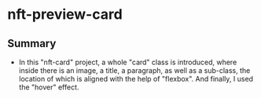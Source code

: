 # nft-preview-card

## Summary

- In this "nft-card" project, a whole "card" class is introduced, where inside there is an image, a title, a paragraph, as well as a sub-class, the location of which is aligned with the help of "flexbox". And finally, I used the "hover" effect.
